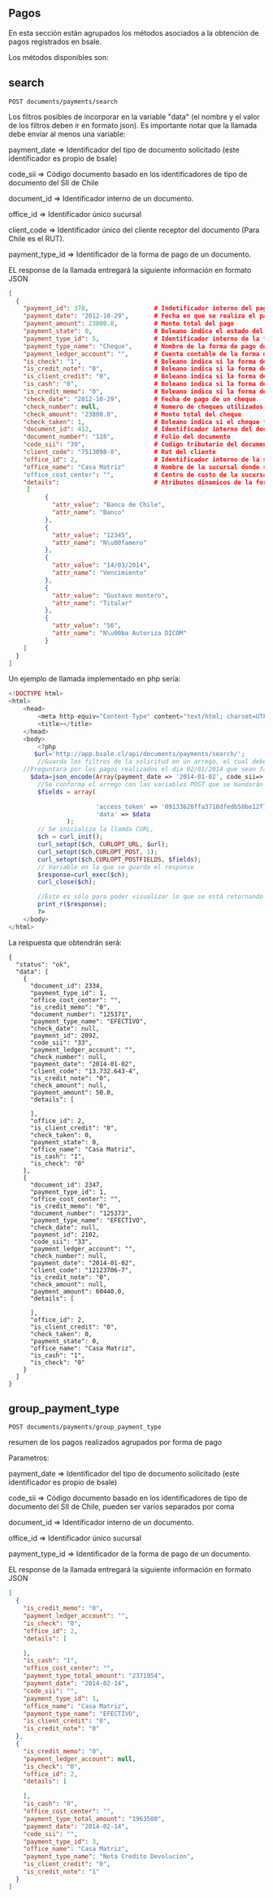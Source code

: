 ## Pagos

En esta sección están  agrupados los métodos asociados a la obtención de pagos registrados en bsale.

Los métodos disponibles son:

## search

```
POST documents/payments/search
```


Los filtros posibles de incorporar en la variable "data" (el nombre y el valor de los filtros deben ir en formato json). Es importante notar que la llamada debe enviar al menos una variable:


payment_date =>  Identificador del tipo de documento solicitado (este identificador es propio de bsale)

code_sii         => Código documento basado en los identificadores de tipo de documento del SII de Chile

document_id  => Identificador interno de un documento.

office_id        => Identificador único sucursal

client_code        => Identificador único del cliente receptor del documento (Para Chile es el RUT).

payment_type_id  => Identificador de la forma de pago de un documento.


EL response de la llamada  entregará la siguiente información en formato JSON

```json
[
  {
    "payment_id": 378,                  # Indetificador interno del pago
    "payment_date": "2012-10-29",       # Fecha en que se realiza el pago de un documento
    "payment_amount": 23800.0,          # Monto total del pago
    "payment_state": 0,                 # Boleano indica el estado del pago (0 correcto, 1 incorrecto)
    "payment_type_id": 5,               # Identificador interno de la forma de pago
    "payment_type_name": "Cheque",      # Nombre de la forma de pago del documento
    "payment_ledger_account": "",       # Cuenta contable de la forma de pago
    "is_check": "1",                    # Boleano indica si la forma de pago es un cheque
    "is_credit_note": "0",              # Boleano indica si la forma de pago es una nota de credito
    "is_client_credit": "0",            # Boleano indica si la forma de pago es credito del cliente
    "is_cash": "0",                     # Boleano indica si la forma de pago es efectivo
    "is_credit_memo": "0",              # Boleano indica si la forma de pago es un abono al credito del cliente
    "check_date": "2012-10-29",         # Fecha de pago de un cheque
    "check_number": null,               # Numero de cheques utilizados en el pago
    "check_amount": "23800.0",          # Monto total del cheque
    "check_taken": 1,                   # Boleano indica si el cheque fue cobrabo
    "document_id": 412,                 # Identificador interno del documento
    "document_number": "128",           # Folio del documento
    "code_sii": "39",                   # Codigo tributario del documento
    "client_code": "7513098-8",         # Rut del cliente
    "office_id": 2,                     # Identificador interno de la sucursal
    "office_name": "Casa Matriz"        # Nombre de la sucursal donde se efectuo el pago
    "office_cost_center": "",           # Centro de costo de la sucursal
    "details":                          # Atributos dinamicos de la forma de pago
     [
          {
            "attr_value": "Banco de Chile",
            "attr_name": "Banco"
          },
          {
            "attr_value": "12345",
            "attr_name": "N\u00famero"
          },
          {
            "attr_value": "14/03/2014",
            "attr_name": "Vencimiento"
          },
          {
            "attr_value": "Gustavo montero",
            "attr_name": "Titular"
          },
          {
            "attr_value": "56",
            "attr_name": "N\u00ba Autoriza DICOM"
          }
    ]
  }
]

```
Un ejemplo de llamada implementado en php sería:

```php
<!DOCTYPE html>
<html>
    <head>
        <meta http-equiv="Content-Type" content="text/html; charset=UTF-8">
        <title></title>
    </head>
    <body>
        <?php
       $url='http://app.bsale.cl/api/documents/payments/search/';
        //Guarda los filtros de la solicitud en un arrego, el cual debe ser guardado en formato JSON.
	//Preguntara por los pagos realizados el dia 02/01/2014 que sean facturas.
      $data=json_encode(Array(payment_date => '2014-01-02', code_sii=>'33'));
        //Se conforma el arrego con las variables POST que se mandarán en el Request
        $fields = array(

                        'access_token' => '09133626ffa3718dfedb58be12f7cba880cfcfea',
                        'data' => $data
                );
        // Se inicializa la llamda CURL,
        $ch = curl_init();
        curl_setopt($ch, CURLOPT_URL, $url);
        curl_setopt($ch,CURLOPT_POST, 1);
        curl_setopt($ch,CURLOPT_POSTFIELDS, $fields);
        // Variable en la que se guarda el response
        $response=curl_exec($ch);
        curl_close($ch);

        //Esto es sólo para poder visualizar lo que se está retornando
        print_r($response);
        ?>
    </body>
</html>

```

La respuesta que obtendrán será:

```
{
  "status": "ok",
  "data": [
    {
      "document_id": 2334,
      "payment_type_id": 1,
      "office_cost_center": "",
      "is_credit_memo": "0",
      "document_number": "125371",
      "payment_type_name": "EFECTIVO",
      "check_date": null,
      "payment_id": 2092,
      "code_sii": "33",
      "payment_ledger_account": "",
      "check_number": null,
      "payment_date": "2014-01-02",
      "client_code": "13.732.643-4",
      "is_credit_note": "0",
      "check_amount": null,
      "payment_amount": 50.0,
      "details": [

      ],
      "office_id": 2,
      "is_client_credit": "0",
      "check_taken": 0,
      "payment_state": 0,
      "office_name": "Casa Matriz",
      "is_cash": "1",
      "is_check": "0"
    },
    {
      "document_id": 2347,
      "payment_type_id": 1,
      "office_cost_center": "",
      "is_credit_memo": "0",
      "document_number": "125373",
      "payment_type_name": "EFECTIVO",
      "check_date": null,
      "payment_id": 2102,
      "code_sii": "33",
      "payment_ledger_account": "",
      "check_number": null,
      "payment_date": "2014-01-02",
      "client_code": "12123706-7",
      "is_credit_note": "0",
      "check_amount": null,
      "payment_amount": 60440.0,
      "details": [

      ],
      "office_id": 2,
      "is_client_credit": "0",
      "check_taken": 0,
      "payment_state": 0,
      "office_name": "Casa Matriz",
      "is_cash": "1",
      "is_check": "0"
    }
  ]
}

```

## group_payment_type

```
POST documents/payments/group_payment_type
```

resumen de los pagos realizados agrupados por forma de pago

Parametros:

payment_date =>  Identificador del tipo de documento solicitado (este identificador es propio de bsale)

code_sii         => Código documento basado en los identificadores de tipo de documento del SII de Chile, pueden ser varios separados por coma

document_id  => Identificador interno de un documento.

office_id        => Identificador único sucursal

payment_type_id  => Identificador de la forma de pago de un documento.

EL response de la llamada  entregará la siguiente información en formato JSON

```json
[
  {
    "is_credit_memo": "0",
    "payment_ledger_account": "",
    "is_check": "0",
    "office_id": 2,
    "details": [

    ],
    "is_cash": "1",
    "office_cost_center": "",
    "payment_type_total_amount": "2371954",
    "payment_date": "2014-02-14",
    "code_sii": "",
    "payment_type_id": 1,
    "office_name": "Casa Matriz",
    "payment_type_name": "EFECTIVO",
    "is_client_credit": "0",
    "is_credit_note": "0"
  },
  {
    "is_credit_memo": "0",
    "payment_ledger_account": null,
    "is_check": "0",
    "office_id": 2,
    "details": [

    ],
    "is_cash": "0",
    "office_cost_center": "",
    "payment_type_total_amount": "1963500",
    "payment_date": "2014-02-14",
    "code_sii": "",
    "payment_type_id": 3,
    "office_name": "Casa Matriz",
    "payment_type_name": "Nota Credito Devolucion",
    "is_client_credit": "0",
    "is_credit_note": "1"
  }
]

```